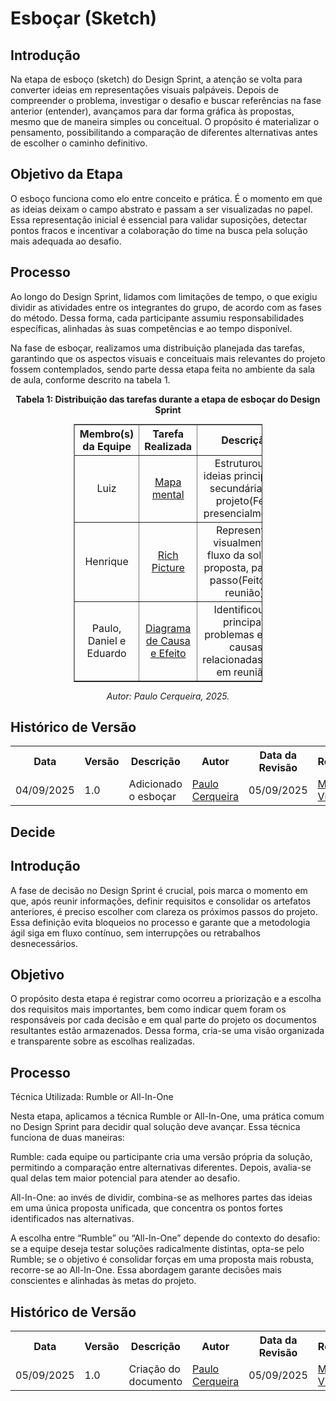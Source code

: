 # Esboçar (Sketch)

## Introdução 
Na etapa de esboço (sketch) do Design Sprint, a atenção se volta para converter ideias em representações visuais palpáveis. Depois de compreender o problema, investigar o desafio e buscar referências na fase anterior (entender), avançamos para dar forma gráfica às propostas, mesmo que de maneira simples ou conceitual. O propósito é materializar o pensamento, possibilitando a comparação de diferentes alternativas antes de escolher o caminho definitivo.

## Objetivo da Etapa
O esboço funciona como elo entre conceito e prática. É o momento em que as ideias deixam o campo abstrato e passam a ser visualizadas no papel. Essa representação inicial é essencial para validar suposições, detectar pontos fracos e incentivar a colaboração do time na busca pela solução mais adequada ao desafio.

## Processo
Ao longo do Design Sprint, lidamos com limitações de tempo, o que exigiu dividir as atividades entre os integrantes do grupo, de acordo com as fases do método. Dessa forma, cada participante assumiu responsabilidades específicas, alinhadas às suas competências e ao tempo disponível.

Na fase de esboçar, realizamos uma distribuição planejada das tarefas, garantindo que os aspectos visuais e conceituais mais relevantes do projeto fossem contemplados, sendo parte dessa etapa feita no ambiente da sala de aula, conforme descrito na tabela 1.

<p align="center"><strong>Tabela 1: Distribuição das tarefas durante a etapa de esboçar do Design Sprint</strong></p>

<table style="margin: auto; width: 60%; border-collapse: collapse;" border="1" cellpadding="8">
  <thead>
    <tr>
      <th style="text-align: center;">Membro(s) da Equipe</th>
      <th style="text-align: center;">Tarefa Realizada</th>
      <th style="text-align: center;">Descrição</th>
    </tr>
  </thead>
  <tbody>
    <tr>
      <td style="text-align: center;">Luiz</td>
      <td style="text-align: center;"><a href="../assets/imgs/RichPicture.jpg">Mapa mental</a></td>
      <td style="text-align: center;">Estruturou as ideias principais e secundárias do projeto(Feito presencialmente).</td>
    </tr>
    <tr>
      <td style="text-align: center;">Henrique</td>
      <td style="text-align: center;"><a href="../assets/imgs/MapaMental.png"> Rich Picture</a></td>
      <td style="text-align: center;">Representou visualmente o fluxo da solução proposta, passo a passo(Feito em reunião).</td>
    </tr>
    <tr>
      <td style="text-align: center;">Paulo, Daniel e Eduardo</td>
      <td style="text-align: center;"><a href="../assets/imgs/G5_ARQDSW_1.jpg">Diagrama de Causa e Efeito</a></td>
      <td style="text-align: center;">Identificou os principais problemas e suas causas relacionadas(Feito em reunião).</td>
    </tr>
  </tbody>
</table>

<p align="center"><em>Autor: Paulo Cerqueira, 2025.</em></p>

## Histórico de Versão

<div align="center">
    <table>
        <tr>
            <th>Data</th>
            <th>Versão</th>
            <th>Descrição</th>
            <th>Autor</th>
            <th>Data da Revisão</th>
            <th>Revisor</th>
        </tr>
        <tr>
            <td>04/09/2025</td>
            <td>1.0</td>
            <td>Adicionado o esboçar</td>
            <td><a href="https://github.com/paulocerqr">Paulo Cerqueira</a></td>
            <td>05/09/2025</td>
            <td><a href="https://github.com/MVConsorte">Mateus Vilela</a></td>
        </tr>
    </table>
</div>

## Decide

## Introdução

A fase de decisão no Design Sprint é crucial, pois marca o momento em que, após reunir informações, definir requisitos e consolidar os artefatos anteriores, é preciso escolher com clareza os próximos passos do projeto. Essa definição evita bloqueios no processo e garante que a metodologia ágil siga em fluxo contínuo, sem interrupções ou retrabalhos desnecessários.

## Objetivo

O propósito desta etapa é registrar como ocorreu a priorização e a escolha dos requisitos mais importantes, bem como indicar quem foram os responsáveis por cada decisão e em qual parte do projeto os documentos resultantes estão armazenados. Dessa forma, cria-se uma visão organizada e transparente sobre as escolhas realizadas.

## Processo

Técnica Utilizada: Rumble or All-In-One

Nesta etapa, aplicamos a técnica Rumble or All-In-One, uma prática comum no Design Sprint para decidir qual solução deve avançar. Essa técnica funciona de duas maneiras:

Rumble: cada equipe ou participante cria uma versão própria da solução, permitindo a comparação entre alternativas diferentes. Depois, avalia-se qual delas tem maior potencial para atender ao desafio.

All-In-One: ao invés de dividir, combina-se as melhores partes das ideias em uma única proposta unificada, que concentra os pontos fortes identificados nas alternativas.

A escolha entre “Rumble” ou “All-In-One” depende do contexto do desafio: se a equipe deseja testar soluções radicalmente distintas, opta-se pelo Rumble; se o objetivo é consolidar forças em uma proposta mais robusta, recorre-se ao All-In-One. Essa abordagem garante decisões mais conscientes e alinhadas às metas do projeto.

## Histórico de Versão

<div align="center">
    <table>
        <tr>
            <th>Data</th>
            <th>Versão</th>
            <th>Descrição</th>
            <th>Autor</th>
            <th>Data da Revisão</th>
            <th>Revisor</th>
        </tr>
        <tr>
            <td>05/09/2025</td>
            <td>1.0</td>
            <td>Criação do documento</td>
            <td><a href="https://github.com/paulocerqr">Paulo Cerqueira</a>
            <td>05/09/2025</td>
            <td><a href="https://github.com/MVConsorte">Mateus Vilela</a></td>
        </tr>
    </table>


